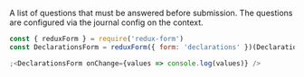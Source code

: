 A list of questions that must be answered before submission. The questions are
configured via the journal config on the context.

```js
const { reduxForm } = require('redux-form')
const DeclarationsForm = reduxForm({ form: 'declarations' })(Declarations)

;<DeclarationsForm onChange={values => console.log(values)} />
```
